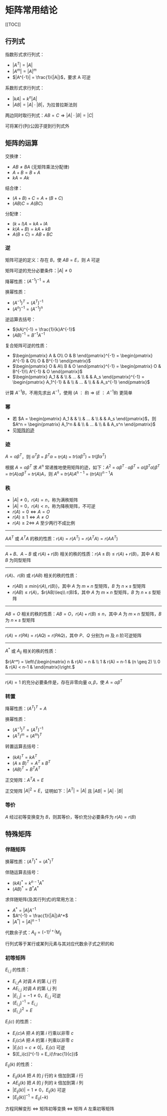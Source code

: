 # 矩阵常用结论

[[TOC]]



## 行列式

指数形式求行列式：

- $|A^T| = |A|$
- $|A^m|=|A|^m$
- $|A^{-1}| = \frac{1}{|A|}$，要求 A 可逆

系数形式求行列式：

- $|kA| = k^n|A|$
- $|AB| = |A|\cdot|B|$，为拉普拉斯法则

两边同时取行列式：$AB = C \Rightarrow |A|\cdot|B| = |C|$

可将某行(列)公因子提到行列式外

## 矩阵的运算

交换律：

- $AB \neq BA$ (无矩阵乘法分配律)
- $A+B = B+A$
- $kA = Ak$

结合律：

- $(A+B)+C = A+(B+C)$
- $(AB)C = A(BC)$

分配律：

- $(k+l)A = kA + lA$
- $k(A+B) = kA + kB$
- $A(B+C) = AB + BC$

### 逆

矩阵可逆的定义：存在 $B$，使 $AB = E$，则 $A$ 可逆

矩阵可逆的充分必要条件：$|A| \neq 0$

降幂性质：$(A^{-1})^{-1} = A$

换幂性质：

- $(A^{-1})^T = (A^T)^{-1}$
- $(A^n)^{-1} = (A^{-1})^n$

逆运算去括号：

- $(kA)^{-1} = \frac{1}{k}A^{-1}$
- $(AB)^{-1} = B^{-1}A^{-1}$

复合矩阵可逆的性质：

- $\begin{pmatrix}
  A & O\\
  O & B
  \end{pmatrix}^{-1} = \begin{pmatrix}
  A^{-1} & O\\
  O & B^{-1}
  \end{pmatrix}$
- $\begin{pmatrix}
  O & A\\
  B & O
  \end{pmatrix}^{-1} = \begin{pmatrix}
  O & B^{-1}\\
  A^{-1} & O
  \end{pmatrix}$
- $\begin{pmatrix}
  A_1 &  & \\
    & ... & \\
    &  & A_s
  \end{pmatrix}^{-1} = \begin{pmatrix}
  A_1^{-1} &  & \\
    & ... & \\
    &  & A_s^{-1}
  \end{pmatrix}$

计算 $A^{-1}B$，不用先求出 $A^{-1}$，使用 $(A \ \vdots \ B)$ $\Rightarrow$ $(E \ \vdots \ A^{-1}B)$ 更简单

### 幂

- 若 $A = \begin{pmatrix}
    A_1 &  & \\
    & ... & \\
    &  & A_s
    \end{pmatrix}$，则 $A^n = \begin{pmatrix}
    A_1^n &  & \\
    & ... & \\
    &  & A_s^n
    \end{pmatrix}$
- 见[矩阵的迹](#迹)

### 迹

$A = \alpha\beta^T$，则 $\alpha^T\beta$ = $\beta^T\alpha$ = $tr(A)$ = $tr(\alpha\beta^T)$ = $tr(\beta\alpha^T)$

根据 $A = \alpha\beta^T$ 求 $A^n$ 常递推地使用矩阵的迹，如下：$A^2$ = $\alpha\beta^T\cdot\alpha\beta^T$ = $\alpha(\beta^T\alpha)\beta^T$ = $tr(A)\alpha\beta^T$ =  $tr(A)A$，则 $A^n$ = $tr(A)A^{n-1}$ = $(tr(A))^{n-1}A$


### 秩

- $|A|\neq 0$，$r(A) = n$，称为满秩矩阵
- $|A| = 0$，$r(A) < n$，称为降秩矩阵，不可逆
- $r(A) = 0 \Leftrightarrow A = O$
- $r(A)\geq 1 \Leftrightarrow A \neq O$
- $r(A) \geq 2 \Leftrightarrow$ $A$ 至少两行不成比例

---

$AA^T$ 或 $A^TA$ 的秩的性质：$r(A) = r(A^T) = r(A^TA) = r(AA^T)$

---

$A+B$、$A-B$ 或 $r(A)+r(B)$ 相关的秩的性质：$r(A \pm B) \leq r(A) + r(B)$，其中 $A$ 和 $B$ 为同型矩阵

---

$r(A)$、$r(B)$ 或 $r(AB)$ 相关的秩的性质：

- $r(AB)\leq min\{r(A),r(B)\}$，其中 $A$ 为 $m\times n$ 型矩阵，$B$ 为 $n\times s$ 型矩阵
- $r(AB)\leq r(A)$，$r(AB)\leq\\ r(B)$，其中 $A$ 为 $m\times n$ 型矩阵，$B$ 为 $n\times s$ 型矩阵

---

$AB = O$ 相关的秩的性质：$AB = O$，$r(A)+r(B)\leq n$，其中 $A$ 为 $m\times n$ 型矩阵，$B$ 为 $n\times s$ 型矩阵

---

$r(A) = r(PA) = r(AQ) = r(PAQ)$，其中 $P$、$Q$ 分别为 $m$ 及 $n$ 阶可逆矩阵

---

$A^*$ 或 $A_{ij}$ 相关的秩的性质：

$r(A^*) = \left\{\begin{matrix}
 n & r(A) = n & \\
 1 & r(A) = n-1 & (n \geq 2) \\
 0 & r(A) < n-1 &
\end{matrix}\right.$

---

$r(A) = 1$ 的充分必要条件是，存在非零向量 $\alpha, \beta$，使 $A = \alpha\beta^T$

### 转置

降幂性质：$(A^T)^T = A$

换幂性质：

- $(A^{-1})^T = (A^T)^{-1}$
- $(A^T)^m = (A^m)^T$

转置运算去括号：

- $(kA)^T = kA^T$
- $(A \pm B)^T = A^T \pm B^T$
- $(AB)^T = B^TA^T$

正交矩阵：$A^TA = E$

正交矩阵 $|A|^2 = E$，证明如下：$|A^T| = |A|$ 且 $|AB| = |A|\cdot|B|$



### 等价

$A$ 经过初等变换变为 $B$，则其等价，等价充分必要条件为 $r(A) = r(B)$

## 特殊矩阵

### 伴随矩阵

换幂性质：$(A^T)^* = (A^*)^T$

伴随运算去括号：

- $(kA)^* = k^{n-1}A^*$
- $(AB)^* = B^*A^*$

求伴随矩阵(及其行列式)的常用方法：

- $A^* = |A|A^{-1}$
- $A^{-1} = \frac{1}{|A|}A^*$
- $|A^*| = |A|^{n-1}$


代数余子式：$A_{ij} = (-1)^{i+j}M_{ij}$

行列式等于某行或某列元素与其对应代数余子式之积的和


### 初等矩阵

$E_{i,j}$ 的性质：

  - $E_{i,j}A$ 对调 $A$ 的第 $i,j$ 行
  - $AE_{i,j}$ 对调 $A$ 的第 $i,j$ 列
  - $|E_{i,j}| = -1 \neq 0$，$E_{i,j}$ 可逆
  - $(E_{i,j})^{-1} = E_{i,j}$
  - $(E_{i,j})^2 = E$

$E_i(c)$ 的性质：

  - $E_{i}(c)A$ 把 $A$ 的第 $i$ 行乘以非零 $c$
  - $E_{i}(c)A$ 把 $A$ 的第 $i$ 列乘以非零 $c$
  - $|E_{i}(c) = c \neq 0|$，$E_{i}(c)$ 可逆
  - $[E_i(c)]^{-1} = E_i(\frac{1}{c})$

$E_{ij}(k)$ 的性质：

  - $E_{ij}(k)A$ 把 $A$ 的 $j$ 行的 $k$ 倍加到第 $i$ 行
  - $AE_{ij}(k)$ 把 $A$ 的 $j$ 列的 $k$ 倍加到第 $i$ 列
  - $|E_{ij}(k)| = 1 \neq 0$，$E_{ij}(k)$ 可逆
  - $[E_{ij}(k)]^{-1} = E_{ij}(-k)$

方程同解变形 $\Leftrightarrow$ 矩阵初等变换 $\Leftrightarrow$ 矩阵 $A$ 左乘初等矩阵
